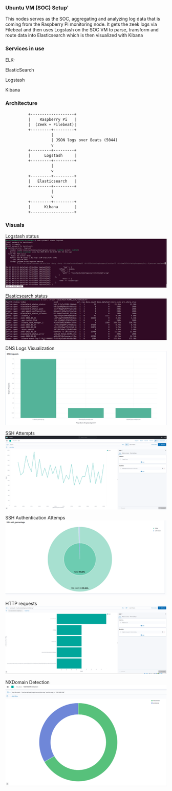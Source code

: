 ### Ubuntu VM (SOC) Setup'

This nodes serves as the SOC, aggregating and analyzing log data that is coming from the Raspberry Pi monitoring node. It gets the zeek logs via Filebeat and then uses Logstash on the SOC VM to parse, transform and route data into Elasticsearch which is then visualized with Kibana

### Services in use
ELK-

ElasticSearch

Logstash 

Kibana

### Architecture 
              +-------------------+
              |    Raspberry Pi   |
              |  (Zeek + Filebeat)|
              +---------+---------+
                        |
                        | JSON logs over Beats (5044)
                        v
              +---------+---------+
              |      Logstash     |
              +---------+---------+
                        |
                        v
              +---------+---------+
              |   Elasticsearch   |
              +---------+---------+
                        |
                        v
              +---------+---------+
              |      Kibana       |
              +-------------------+

### Visuals 
Logstash status
![Logstash_status](https://raw.githubusercontent.com/Daniel1Cani/hybrid-network-defense-lab/screenshots/logstash_status.png)

Elasticsearch status
![Elasticsearch_status](https://raw.githubusercontent.com/Daniel1Cani/hybrid-network-defense-lab/screenshots/elasticsearch_status.png)

DNS Logs Visualization
![DNS](https://raw.githubusercontent.com/Daniel1Cani/hybrid-network-defense-lab/screenshots/DNS_requests.png)

SSH Attempts
![SSH](https://raw.githubusercontent.com/Daniel1Cani/hybrid-network-defense-lab/screenshots/ssh_chart.png)

SSH Authentication Attemps
![SSH](https://raw.githubusercontent.com/Daniel1Cani/hybrid-network-defense-lab/screenshots/ssh_auth_percentage.png)

HTTP requests
![HTTP](https://raw.githubusercontent.com/Daniel1Cani/hybrid-network-defense-lab/screenshots/http_uri.png)

NXDomain Detection
![DOMAIN](https://raw.githubusercontent.com/Daniel1Cani/hybrid-network-defense-lab/screenshots/NXDOMAINDetetction.png)

